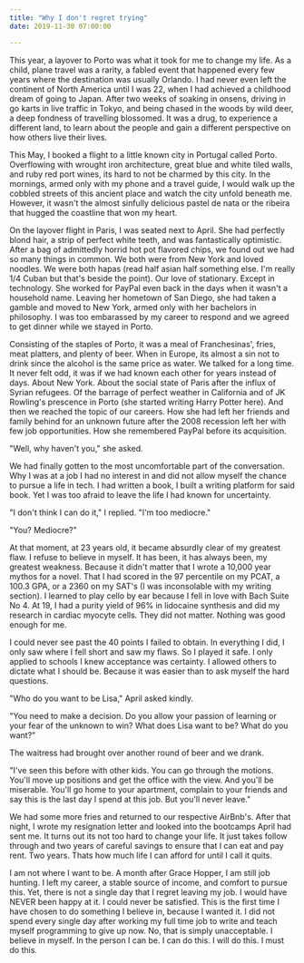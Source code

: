 ```yaml
---
title: "Why I don't regret trying"
date: 2019-11-30 07:00:00

---
```

This year, a layover to Porto was what it took for me to change my life. As a child, plane travel was a rarity, a fabled event that happened every few years where the
destination was usually Orlando. I had never even left the continent of North America until I was 22, when I had achieved a childhood dream of going to Japan. After two weeks of soaking in onsens, driving in go karts in live traffic in Tokyo, and being chased in the woods by wild deer, a deep fondness of travelling blossomed. It was a drug, to experience a different land, to learn about the people and gain a different perspective on how others live their lives.

This May, I booked a flight to a little known city in Portugal called Porto. Overflowing with wrought iron architecture, great blue and white tiled walls, and ruby red port wines, its hard to not be charmed by this city. In the mornings, armed only with my phone and a travel guide, I would walk up the cobbled streets of this ancient place and watch the city unfold beneath me. However, it wasn't the almost sinfully delicious pastel de nata or the ribeira that hugged the coastline that won my heart.

On the layover flight in Paris, I was seated next to April. She had perfectly blond hair, a strip of perfect white teeth, and was fantastically optimistic. After a bag of admittedly horrid hot pot flavored chips, we found out we had so many things in common. We both were from New York and loved noodles. We were both hapas (read half asian half something else. I'm really 1/4 Cuban but that's beside the point). Our love of stationary. Except in technology. She worked for PayPal even back in the days when it wasn't a household name. Leaving her hometown of San Diego, she had taken a gamble and moved to New York, armed only with her bachelors in philosophy.  I was too embarassed by my career to respond and we agreed to get dinner while we stayed in Porto.

Consisting of the staples of Porto, it was a meal of Franchesinas', fries, meat platters, and plenty of beer. When in Europe, its almost a sin not to drink since the alcohol is the same price as water. We talked for a long time. It never felt odd, it was if we had known each other for years instead of days. About New York. About the social state of Paris after the influx of Syrian refugees. Of the barrage of perfect weather in California and of JK Rowling's prescence in Porto (she started writing Harry Potter here). And then we reached the topic of our careers. How she had left her friends and family behind for an unknown future after the 2008 recession left her with few job opportunities. How she remembered PayPal before its acquisition.

"Well, why haven't you," she asked.

We had finally gotten to the most uncomfortable part of the conversation. Why I was at a job I had no interest in and did not allow myself the chance to pursue a life in tech. I had written a book, I built a writing platform for said book. Yet I was too afraid to leave the life I had known for uncertainty.

"I don't think I can do it," I replied. "I'm too mediocre."

"You? Mediocre?"

At that moment, at 23 years old, it became absurdly clear of my greatest flaw. I refuse to believe in myself. It has been, it has always been, my greatest weakness. Because it didn't matter that I wrote a 10,000 year mythos for a novel. That I had scored in the 97 percentile on my PCAT, a 100.3 GPA, or a 2360 on my SAT's (I was inconsolable with my writing section). I learned to play cello by ear because I fell in love with Bach Suite No 4. At 19, I had a purity yield of 96% in lidocaine synthesis and did my research in cardiac myocyte cells. They did not matter. Nothing was good enough for me.

I could never see past the 40 points I failed to obtain. In everything I did, I only saw where I fell short and saw my flaws. So I played it safe. I only applied to schools I knew acceptance was certainty. I allowed others to dictate what I should be. Because it was easier than to ask myself the hard questions.


"Who do you want to be Lisa," April asked kindly.

"You need to make a decision. Do you allow your passion of learning or your fear of the unknown to win? What does Lisa want to be? What do you want?"

The waitress had brought over another round of beer and we drank.

"I've seen this before with other kids. You can go through the motions. You'll move up positions and get the office with the view. And you'll be miserable. You'll go home to your apartment, complain to your friends and say this is the last day I spend at this job. But you'll never leave."

We had some more fries and returned to our respective AirBnb's. After that night, I wrote my resignation letter and looked into the bootcamps April had sent me. It turns out its not too hard to change your life. It just takes follow through and two years of careful savings to ensure that I can eat and pay rent. Two years. Thats how much life I can afford for until I call it quits.

I am not where I want to be. A month after Grace Hopper, I am still job hunting. I left my career, a stable source of income, and comfort to pursue this. Yet, there is not a single day that I regret leaving my job. I would have NEVER been happy at it. I could never be satisfied. This is the first time I have chosen to do something I believe in, because I wanted it. I did not spend every single day after working my full time job to write and teach myself programming to give up now. No, that is simply unacceptable. I believe in myself. In the person I can be. I can do this. I will do this. I must do this.
